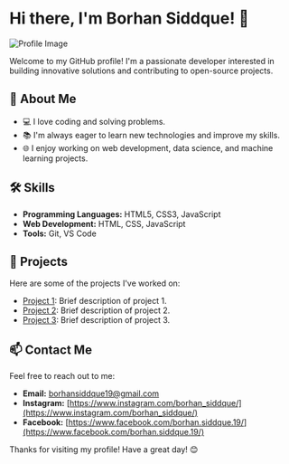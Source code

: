 # Hi there, I'm Borhan Siddque! 👋

![Profile Image](https://avatars.githubusercontent.com/u/78412683) <!-- Replace with your profile image URL -->

Welcome to my GitHub profile! I'm a passionate developer interested in building innovative solutions and contributing to open-source projects.

## 🚀 About Me

- 💻 I love coding and solving problems.
- 📚 I'm always eager to learn new technologies and improve my skills.
- 🌐 I enjoy working on web development, data science, and machine learning projects.

## 🛠️ Skills

- **Programming Languages:** HTML5, CSS3, JavaScript
- **Web Development:** HTML, CSS, JavaScript
- **Tools:** Git, VS Code

## 📂 Projects

Here are some of the projects I've worked on:

- [Project 1](https://github.com/borhansiddque/project1): Brief description of project 1.
- [Project 2](https://github.com/borhansiddque/project2): Brief description of project 2.
- [Project 3](https://github.com/borhansiddque/project3): Brief description of project 3.

## 📫 Contact Me

Feel free to reach out to me:

- **Email:** borhansiddque19@gmail.com
- **Instagram:** [https://www.instagram.com/borhan_siddque/](https://www.instagram.com/borhan_siddque/)
- **Facebook:** [https://www.facebook.com/borhan.siddque.19/](https://www.facebook.com/borhan.siddque.19/)

Thanks for visiting my profile! Have a great day! 😊
